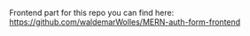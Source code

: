 Frontend part for this repo you can find here: https://github.com/waldemarWolles/MERN-auth-form-frontend